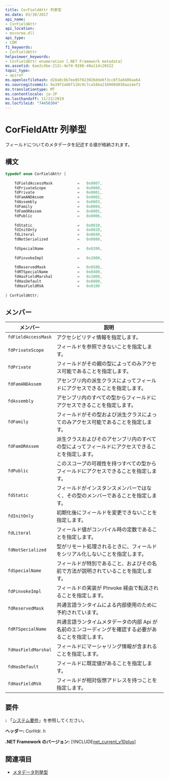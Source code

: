```yaml
---
title: CorFieldAttr 列挙型
ms.date: 03/30/2017
api_name:
- CorFieldAttr
api_location:
- mscoree.dll
api_type:
- COM
f1_keywords:
- CorFieldAttr
helpviewer_keywords:
- CorFieldAttr enumeration [.NET Framework metadata]
ms.assetid: 6ae2c4be-212c-4e74-9288-40a11dc26522
topic_type:
- apiref
ms.openlocfilehash: d28a0c8b7ee85f023026dde6f3cc8f3a8406aa64
ms.sourcegitcommit: 9a39f2a06f110c9c7ca54ba216900d038aa14ef3
ms.translationtype: MT
ms.contentlocale: ja-JP
ms.lasthandoff: 11/23/2019
ms.locfileid: "74450304"
---
```

# <a name="corfieldattr-enumeration"></a>CorFieldAttr 列挙型
フィールドについてのメタデータを記述する値が格納されます。  
  
## <a name="syntax"></a>構文  
  
```cpp  
typedef enum CorFieldAttr {  
  
    fdFieldAccessMask           =   0x0007,  
    fdPrivateScope              =   0x0000,  
    fdPrivate                   =   0x0001,  
    fdFamANDAssem               =   0x0002,  
    fdAssembly                  =   0x0003,  
    fdFamily                    =   0x0004,  
    fdFamORAssem                =   0x0005,  
    fdPublic                    =   0x0006,  
  
    fdStatic                    =   0x0010,  
    fdInitOnly                  =   0x0020,  
    fdLiteral                   =   0x0040,  
    fdNotSerialized             =   0x0080,  
  
    fdSpecialName               =   0x0200,  
  
    fdPinvokeImpl               =   0x2000,  
  
    fdReservedMask              =   0x9500,  
    fdRTSpecialName             =   0x0400,  
    fdHasFieldMarshal           =   0x1000,  
    fdHasDefault                =   0x8000,  
    fdHasFieldRVA               =   0x0100  
  
} CorFieldAttr;  
```  
  
## <a name="members"></a>メンバー  
  
|メンバー|説明|  
|------------|-----------------|  
|`fdFieldAccessMask`|アクセシビリティ情報を指定します。|  
|`fdPrivateScope`|フィールドを参照できないことを指定します。|  
|`fdPrivate`|フィールドがその親の型によってのみアクセス可能であることを指定します。|  
|`fdFamANDAssem`|アセンブリ内の派生クラスによってフィールドにアクセスできることを指定します。|  
|`fdAssembly`|アセンブリ内のすべての型からフィールドにアクセスできることを指定します。|  
|`fdFamily`|フィールドがその型および派生クラスによってのみアクセス可能であることを指定します。|  
|`fdFamORAssem`|派生クラスおよびそのアセンブリ内のすべての型によってフィールドにアクセスできることを指定します。|  
|`fdPublic`|このスコープの可視性を持つすべての型からフィールドにアクセスできることを指定します。|  
|`fdStatic`|フィールドがインスタンスメンバーではなく、その型のメンバーであることを指定します。|  
|`fdInitOnly`|初期化後にフィールドを変更できないことを指定します。|  
|`fdLiteral`|フィールド値がコンパイル時の定数であることを指定します。|  
|`fdNotSerialized`|型がリモート処理されるときに、フィールドをシリアル化しないことを指定します。|  
|`fdSpecialName`|フィールドが特別であること、およびその名前で方法が説明されていることを指定します。|  
|`fdPinvokeImpl`|フィールドの実装が PInvoke 経由で転送されることを指定します。|  
|`fdReservedMask`|共通言語ランタイムによる内部使用のために予約されています。|  
|`fdRTSpecialName`|共通言語ランタイムメタデータの内部 Api が名前のエンコーディングを確認する必要があることを指定します。|  
|`fdHasFieldMarshal`|フィールドにマーシャリング情報が含まれることを指定します。|  
|`fdHasDefault`|フィールドに既定値があることを指定します。|  
|`fdHasFieldRVA`|フィールドが相対仮想アドレスを持つことを指定します。|  
  
## <a name="requirements"></a>要件  
 **:** 「[システム要件](../../../../docs/framework/get-started/system-requirements.md)」を参照してください。  
  
 **ヘッダー:** CorHdr. h  
  
 **.NET Framework のバージョン:** [!INCLUDE[net_current_v10plus](../../../../includes/net-current-v10plus-md.md)]  
  
## <a name="see-also"></a>関連項目

- [メタデータ列挙型](../../../../docs/framework/unmanaged-api/metadata/metadata-enumerations.md)
